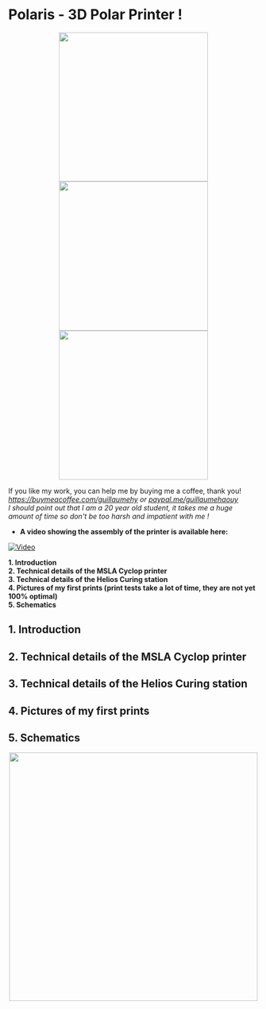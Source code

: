# Polaris - 3D Polar Printer !
<p align="center">
<img src="https://github.com/user-attachments/assets/23042a29-54d9-4936-9653-b3cac563586c" height="300">
<img src="https://github.com/user-attachments/assets/bc10c7b6-a3ed-4e56-9d4c-09e971e4715d" height="300">
<img src="https://github.com/user-attachments/assets/8a72f91b-b6c6-44a1-9244-d5ad1c24c213" height="300">
</p>

If you like my work, you can help me by buying me a coffee, thank you! *https://buymeacoffee.com/guillaumehy or
 [paypal.me/guillaumehaouy](https://www.paypal.com/paypalme/guillaumehaouy)* <br />
*I should point out that I am a 20 year old student, it takes me a huge amount of time so don't be too harsh and impatient with me !* <br />
+ **A video showing the assembly of the printer is available here:** <br />

[![Video](<img src="https://img.youtube.com/vi/0U_K4j7AWgo/maxresdefault.jpg" width="720">)](https://www.youtube.com/watch?v=0U_K4j7AWgo)


**1. Introduction** <br />
**2. Technical details of the MSLA Cyclop printer** <br />
**3. Technical details of the Helios Curing station** <br />
**4. Pictures of my first prints (print tests take a lot of time, they are not yet 100% optimal)** <br />
**5. Schematics**

## 1. Introduction
## 2. Technical details of the MSLA Cyclop printer <br />
## 3. Technical details of the Helios Curing station <br />
## 4. Pictures of my first prints
## 5. Schematics
<p align="center">
<img src="https://github.com/user-attachments/assets/85a7c307-c770-4d10-a7c3-efe78ac32d9a" height="500">
</p>
